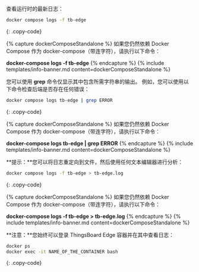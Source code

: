 查看运行时的最新日志：

```bash
docker compose logs -f tb-edge
```
{: .copy-code}

{% capture dockerComposeStandalone %}
如果您仍然依赖 Docker Compose 作为 docker-compose（带连字符），请执行以下命令：

**docker-compose logs -f tb-edge**
{% endcapture %}
{% include templates/info-banner.md content=dockerComposeStandalone %}

您可以使用 **grep** 命令仅显示其中包含所需字符串的输出。
例如，您可以使用以下命令检查后端是否存在任何错误：

```bash
docker compose logs tb-edge | grep ERROR
```
{: .copy-code}

{% capture dockerComposeStandalone %}
如果您仍然依赖 Docker Compose 作为 docker-compose（带连字符），请执行以下命令：

**docker-compose logs tb-edge \| grep ERROR**
{% endcapture %}
{% include templates/info-banner.md content=dockerComposeStandalone %}

**提示：**您可以将日志重定向到文件，然后使用任何文本编辑器进行分析：

```bash
docker compose logs -f tb-edge > tb-edge.log
```
{: .copy-code}

{% capture dockerComposeStandalone %}
如果您仍然依赖 Docker Compose 作为 docker-compose（带连字符），请执行以下命令：

**docker-compose logs -f tb-edge > tb-edge.log**
{% endcapture %}
{% include templates/info-banner.md content=dockerComposeStandalone %}

**注意：**您始终可以登录 ThingsBoard Edge 容器并在其中查看日志：

```bash
docker ps
docker exec -it NAME_OF_THE_CONTAINER bash
```
{: .copy-code}